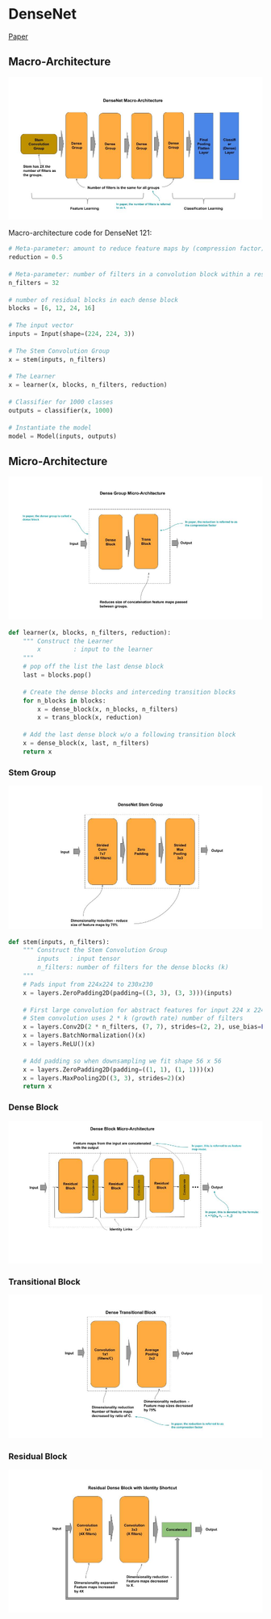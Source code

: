 
# DenseNet

[Paper](https://arxiv.org/pdf/1608.06993.pdf)

## Macro-Architecture

<img src='macro.jpg'>

Macro-architecture code for DenseNet 121:

```python
# Meta-parameter: amount to reduce feature maps by (compression factor) during transition blocks
reduction = 0.5

# Meta-parameter: number of filters in a convolution block within a residual block (growth rate)
n_filters = 32

# number of residual blocks in each dense block
blocks = [6, 12, 24, 16]

# The input vector
inputs = Input(shape=(224, 224, 3))

# The Stem Convolution Group
x = stem(inputs, n_filters)

# The Learner
x = learner(x, blocks, n_filters, reduction)

# Classifier for 1000 classes
outputs = classifier(x, 1000)

# Instantiate the model
model = Model(inputs, outputs)
```

## Micro-Architecture

<img src='micro.jpg'>

```python
def learner(x, blocks, n_filters, reduction):
    """ Construct the Learner
        x         : input to the learner
    """
    # pop off the list the last dense block
    last = blocks.pop()

    # Create the dense blocks and interceding transition blocks
    for n_blocks in blocks:
        x = dense_block(x, n_blocks, n_filters)
        x = trans_block(x, reduction)

    # Add the last dense block w/o a following transition block
    x = dense_block(x, last, n_filters)
    return x
```

### Stem Group

<img src="stem.jpg">

```python
def stem(inputs, n_filters):
    """ Construct the Stem Convolution Group
        inputs   : input tensor
        n_filters: number of filters for the dense blocks (k)
    """
    # Pads input from 224x224 to 230x230
    x = layers.ZeroPadding2D(padding=((3, 3), (3, 3)))(inputs)
    
    # First large convolution for abstract features for input 224 x 224 and output 112 x 112
    # Stem convolution uses 2 * k (growth rate) number of filters
    x = layers.Conv2D(2 * n_filters, (7, 7), strides=(2, 2), use_bias=False)(x)
    x = layers.BatchNormalization()(x)
    x = layers.ReLU()(x)
    
    # Add padding so when downsampling we fit shape 56 x 56
    x = layers.ZeroPadding2D(padding=((1, 1), (1, 1)))(x)
    x = layers.MaxPooling2D((3, 3), strides=2)(x)
    return x
```

### Dense Block

<img src="dense-block.jpg">

### Transitional Block

<img src="trans-block.jpg">

### Residual Block

<img src="residual-block.jpg">
